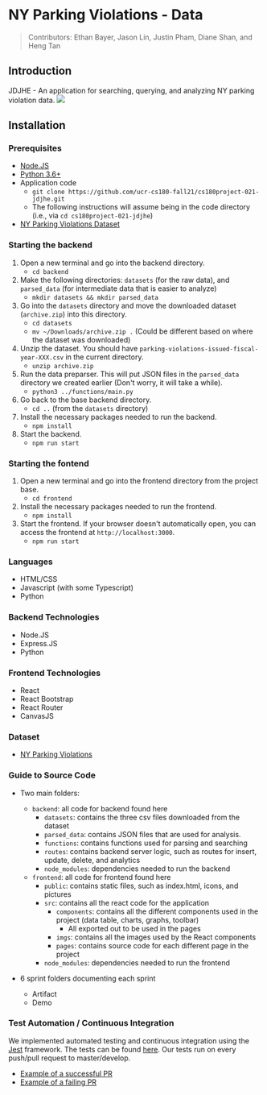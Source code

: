 # NY Parking Violations - Data

>Contributors: Ethan Bayer, Jason Lin, Justin Pham, Diane Shan, and Heng Tan

## Introduction
JDJHE - An application for searching, querying, and analyzing NY parking violation data.
![](overview.gif)

## Installation

### Prerequisites
- [Node.JS](https://nodejs.org/en/)
- [Python 3.6+](https://python.org)
- Application code
    - `git clone https://github.com/ucr-cs180-fall21/cs180project-021-jdjhe.git`
    - The following instructions will assume being in the code directory (i.e., via `cd cs180project-021-jdjhe`)
- [NY Parking Violations Dataset](https://www.kaggle.com/new-york-city/ny-parking-violations-issued?select=parking-violations-issued-fiscal-year-2014-august-2013-june-2014.csv)


### Starting the backend
1. Open a new terminal and go into the backend directory.
    - `cd backend`
2. Make the following directories: `datasets` (for the raw data), and `parsed_data` (for intermediate data that is easier to analyze)
    - `mkdir datasets && mkdir parsed_data`
2. Go into the `datasets` directory and move the downloaded dataset (`archive.zip`) into this directory.
    - `cd datasets`
    - `mv ~/Downloads/archive.zip .` (Could be different based on where the dataset was downloaded)
3. Unzip the dataset. You should have `parking-violations-issued-fiscal-year-XXX.csv` in the current directory.
    - `unzip archive.zip`
4. Run the data preparser. This will put JSON files in the `parsed_data` directory we created earlier (Don't worry, it will take a while).
    - `python3 ../functions/main.py`
5. Go back to the base backend directory.
    - `cd ..` (from the `datasets` directory)
6. Install the necessary packages needed to run the backend.
    - `npm install`
7. Start the backend.
    - `npm run start`

### Starting the fontend
1. Open a new terminal and go into the frontend directory from the project base.
    - `cd frontend`
2. Install the necessary packages needed to run the frontend.
    - `npm install`
3. Start the frontend. If your browser doesn't automatically open, you can access the frontend at `http://localhost:3000`.
    - `npm run start`

### Languages
- HTML/CSS
- Javascript (with some Typescript)
- Python

### Backend Technologies
- Node.JS
- Express.JS
- Python

### Frontend Technologies
- React
- React Bootstrap
- React Router
- CanvasJS

### Dataset
- [NY Parking Violations](https://www.kaggle.com/new-york-city/ny-parking-violations-issued?select=parking-violations-issued-fiscal-year-2014-august-2013-june-2014.csv)

### Guide to Source Code
- Two main folders:
    - `backend`: all code for backend found here
        - `datasets`: contains the three csv files downloaded from the dataset
        - `parsed_data`: contains JSON files that are used for analysis.
        - `functions`: contains functions used for parsing and searching
        - `routes`: contains backend server logic, such as routes for insert, update, delete, and analytics
        - `node_modules`: dependencies needed to run the backend
    - `frontend`: all code for frontend found here
        - `public`: contains static files, such as index.html, icons, and pictures
        - `src`: contains all the react code for the application
            - `components`: contains all the different components used in the project (data table, charts, graphs, toolbar)
                - All exported out to be used in the pages
            - `imgs`: contains all the images used by the React components
            - `pages`: contains source code for each different page in the project
        - `node_modules`: dependencies needed to run the frontend

- 6 sprint folders documenting each sprint
    - Artifact
    - Demo

### Test Automation / Continuous Integration
We implemented automated testing and continuous integration using the [Jest](https://jestjs.io/) framework.
The tests can be found [here](backend/backend.test.js). Our tests run on every push/pull request to master/develop.
- [Example of a successful PR](https://github.com/ucr-cs180-fall21/cs180project-021-jdjhe/pull/77)
- [Example of a failing PR](https://github.com/ucr-cs180-fall21/cs180project-021-jdjhe/pull/78)